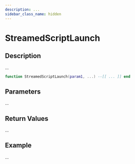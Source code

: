 ```yaml
---
description: ...
sidebar_class_name: hidden
---
```


# StreamedScriptLaunch

## Description

...

```lua
function StreamedScriptLaunch(param1, ...) --[[ ... ]] end
```

## Parameters

...

## Return Values

...

## Example

...

